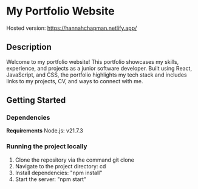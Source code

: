 # My Portfolio Website

Hosted version: https://hannahchapman.netlify.app/

## Description

Welcome to my portfolio website! This portfolio showcases my skills, experience, and projects as a junior software developer. Built using React, JavaScript, and CSS, the portfolio highlights my tech stack and includes links to my projects, CV, and ways to connect with me.

## Getting Started

### Dependencies

**Requirements**
Node.js: v21.7.3

### Running the project locally

1. Clone the repository via the command git clone <repo-url>
2. Navigate to the project directory: cd <project-directory>
3. Install dependencies: "npm install"
4. Start the server: "npm start"
